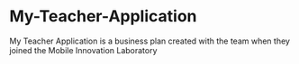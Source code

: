 # My-Teacher-Application
My Teacher Application is a business plan created with the team when they joined the Mobile Innovation Laboratory
